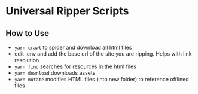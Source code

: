 # Universal Ripper Scripts

## How to Use
* `yarn crawl` to spider and download all html files
* edit .env and add the base url of the site you are ripping. Helps with link resolution
* `yarn find` searches for resources in the html files
*  `yarn download` downloads assets
* `yarn mutate` modifies HTML files (into new folder) to reference offlined files